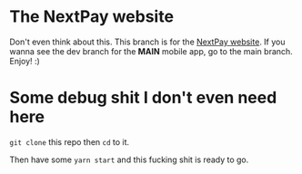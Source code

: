 # The NextPay website

Don't even think about this. This branch is for the [NextPay website](https://zeankundev.github.io/NextPay). If you wanna see the dev branch for the **MAIN** mobile app, go to the main branch. Enjoy! :)

# Some debug shit I don't even need here
`git clone` this repo then `cd` to it.

Then have some `yarn start` and this fucking shit is ready to go.
